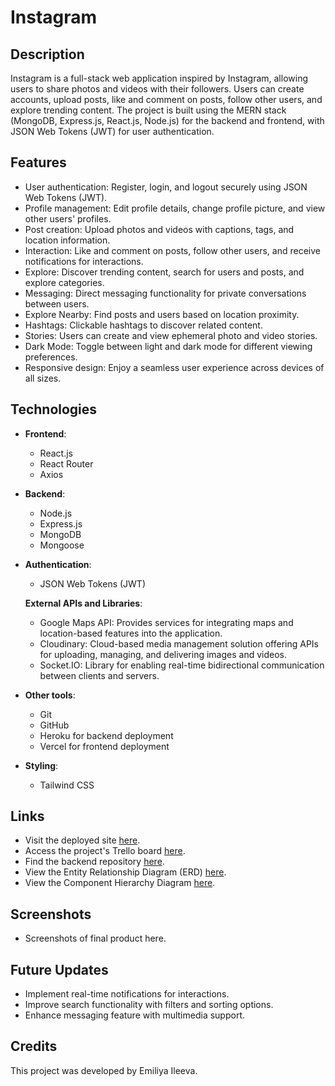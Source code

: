 # Instagram

## Description

Instagram is a full-stack web application inspired by Instagram, allowing users to share photos and videos with their followers. Users can create accounts, upload posts, like and comment on posts, follow other users, and explore trending content. The project is built using the MERN stack (MongoDB, Express.js, React.js, Node.js) for the backend and frontend, with JSON Web Tokens (JWT) for user authentication.

## Features

- User authentication: Register, login, and logout securely using JSON Web Tokens (JWT).
- Profile management: Edit profile details, change profile picture, and view other users' profiles.
- Post creation: Upload photos and videos with captions, tags, and location information.
- Interaction: Like and comment on posts, follow other users, and receive notifications for interactions.
- Explore: Discover trending content, search for users and posts, and explore categories.
- Messaging: Direct messaging functionality for private conversations between users.
- Explore Nearby: Find posts and users based on location proximity.
- Hashtags: Clickable hashtags to discover related content.
- Stories: Users can create and view ephemeral photo and video stories.
- Dark Mode: Toggle between light and dark mode for different viewing preferences.
- Responsive design: Enjoy a seamless user experience across devices of all sizes.

## Technologies

- **Frontend**:

  - React.js
  - React Router
  - Axios

- **Backend**:

  - Node.js
  - Express.js
  - MongoDB
  - Mongoose

- **Authentication**:

  - JSON Web Tokens (JWT)

  **External APIs and Libraries**:

  - Google Maps API: Provides services for integrating maps and location-based features into the application.
  - Cloudinary: Cloud-based media management solution offering APIs for uploading, managing, and delivering images and videos.
  - Socket.IO: Library for enabling real-time bidirectional communication between clients and servers.

- **Other tools**:

  - Git
  - GitHub
  - Heroku for backend deployment
  - Vercel for frontend deployment

- **Styling**:
  - Tailwind CSS

## Links

- Visit the deployed site [here](link-to-deployed-site).
- Access the project's Trello board [here](https://trello.com/b/XpuHwdJ5/instagram-mern-stack).
- Find the backend repository [here](https://github.com/emmyileeva/Backend-Instagram).
- View the Entity Relationship Diagram (ERD) [here](https://lucid.app/lucidchart/a6fc04e8-4f5d-42f0-98d8-6d4c0d3d3bab/edit?beaconFlowId=23408A01D8608450&invitationId=inv_bbf58c00-d5f8-4e25-9e6a-f4812c17c496&page=0_0#).
- View the Component Hierarchy Diagram [here](https://lucid.app/lucidchart/1c6b8ee6-b632-4835-aab7-e48f105b70a9/edit?beaconFlowId=1B606789F058EA9B&invitationId=inv_5c978f88-e6af-45bf-a65d-a899126d4d6d&page=0_0).

## Screenshots

- Screenshots of final product here.

## Future Updates

- Implement real-time notifications for interactions.
- Improve search functionality with filters and sorting options.
- Enhance messaging feature with multimedia support.

## Credits

This project was developed by Emiliya Ileeva.
